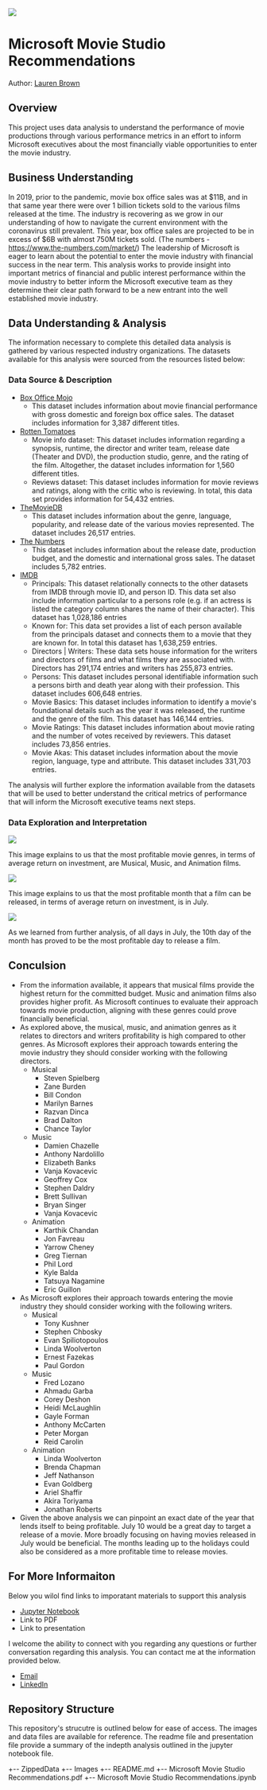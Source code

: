<img src='Images/Microsoft Studio Logo.png'>

# Microsoft Movie Studio Recommendations

Author: [Lauren Brown](mailto:lauren.elaine86@gmail.com?subject=Microsoft%20Studios%20Project)

## Overview
This project uses data analysis to understand the performance of movie productions through various performance metrics in an effort to inform Microsoft executives about the most financially viable opportunities to enter the movie industry.

## Business Understanding
In 2019, prior to the pandemic, movie box office sales was at $11B, and in that same year there were over 1 billion tickets sold to the various films released at the time. The industry is recovering as we grow in our understanding of how to navigate the current environment with the coronavirus still prevalent. This year, box office sales are projected to be in excess of $6B with almost 750M tickets sold. (The numbers - https://www.the-numbers.com/market/)
The leadership of Microsoft is eager to learn about the potential to enter the movie industry with financial success in the near term. This analysis works to provide insight into important metrics of financial and public interest performance within the movie industry to better inform the Microsoft executive team as they determine their clear path forward to be a new entrant into the well established movie industry.

## Data Understanding & Analysis
The information necessary to complete this detailed data analysis is gathered by various respected industry organizations. The datasets available for this analysis were sourced from the resources listed below:

### Data Source & Description
 - [Box Office Mojo](https://www.boxofficemojo.com)
     * This dataset includes information about movie financial performance with gross domestic and foreign box office sales. The dataset includes information for 3,387 different titles.
 - [Rotten Tomatoes](https://www.rottentomatoes.com)
     * Movie info dataset: This dataset includes information regarding a synopsis, runtime, the director and writer team, release date (Theater and DVD), the production studio, genre, and the rating of the film. Altogether, the dataset includes information for 1,560 different titles.
     * Reviews dataset: This dataset includes information for movie reviews and ratings, along with the critic who is reviewing. In total, this data set provides information for 54,432 entries.
 - [TheMovieDB](https://www.themoviedb.org)
     * This dataset includes information about the genre, language, popularity, and release date of the various movies represented. The dataset includes 26,517 entries.
 - [The Numbers](https://www.the-numbers.com)
     * This dataset includes information about the release date, production budget, and the domestic and international gross sales. The dataset includes 5,782 entries.
 - [IMDB](https://www.imdb.com)
     * Principals: This dataset relationally connects to the other datasets from IMDB through movie ID, and person ID. This data set also include information particular to a persons role (e.g. if an actress is listed the category column shares the name of their character). This dataset has 1,028,186 entries
     * Known for: This data set provides a list of each person available from the principals dataset and connects them to a movie that they are known for. In total this dataset has 1,638,259 entries.
     * Directors | Writers: These data sets house information for the writers and directors of films and what films they are associated with. Directors has 291,174 entries and writers has 255,873 entries.
     * Persons: This dataset includes personal identifiable information such a persons birth and death year along with their profession. This dataset includes 606,648 entries.
     * Movie Basics: This dataset includes information to identify a movie's foundational details such as the year it was released, the runtime and the genre of the film. This dataset has 146,144 entries. 
     * Movie Ratings: This dataset includes information about movie rating and the number of votes received by reviewers. This dataset includes 73,856 entries.
     * Movie Akas: This dataset includes information about the movie region, language, type and attribute. This dataset includes 331,703 entries.

The analysis will further explore the information available from the datasets that will be used to better understand the critical metrics of performance that will inform the Microsoft executive teams next steps.

### Data Exploration and Interpretation

<img src='Images/ROI.png'>

This image explains to us that the most profitable movie genres, in terms of average return on investment, are Musical, Music, and Animation films. 

<img src='Images/Month.png'>

This image explains to us that the most profitable month that a film can be released, in terms of average return on investment, is in July. 

<img src='Images/Day.png'>

As we learned from further analysis, of all days in July, the 10th day of the month has proved to be the most profitable day to release a film.

## Conculsion

 - From the information available, it appears that musical films provide the highest return for the committed budget. Music and animation films also provides higher profit. As Microsoft continues to evaluate their approach towards movie production, aligning with these genres could prove financially beneficial.
 - As explored above, the musical, music, and animation genres as it relates to directors and writers profitability is high compared to other genres. As Microsoft explores their approach towards entering the movie industry they should consider working with the following directors.
     - Musical
         - Steven Spielberg
         - Zane Burden
         - Bill Condon
         - Marilyn Barnes
         - Razvan Dinca
         - Brad Dalton
         - Chance Taylor
     - Music
         - Damien Chazelle
         - Anthony Nardolillo
         - Elizabeth Banks
         - Vanja Kovacevic
         - Geoffrey Cox
         - Stephen Daldry
         - Brett Sullivan
         - Bryan Singer
         - Vanja Kovacevic
     - Animation
         - Karthik Chandan
         - Jon Favreau
         - Yarrow Cheney
         - Greg Tiernan
         - Phil Lord
         - Kyle Balda
         - Tatsuya Nagamine
         - Eric Guillon
 - As Microsoft explores their approach towards entering the movie industry they should consider working with the following writers.
     - Musical
         - Tony Kushner
         - Stephen Chbosky
         - Evan Spiliotopoulos
         - Linda Woolverton
         - Ernest Fazekas
         - Paul Gordon
     - Music
         - Fred Lozano
         - Ahmadu Garba
         - Corey Deshon
         - Heidi McLaughlin
         - Gayle Forman
         - Anthony McCarten
         - Peter Morgan
         - Reid Carolin
     - Animation
         - Linda Woolverton
         - Brenda Chapman
         - Jeff Nathanson
         - Evan Goldberg
         - Ariel Shaffir
         - Akira Toriyama
         - Jonathan Roberts
- Given the above analysis we can pinpoint an exact date of the year that lends itself to being profitable. July 10 would be a great day to target a release of a movie. More broadly focusing on having movies released in July would be beneficial. The months leading up to the holidays could also be considered as a more profitable time to release movies.

## For More Informaiton
Below you wilol find links to imporatant materials to support this analysis
 - [Jupyter Notebook](https://github.com/LaurenElaine/dsc-phase-1-project-v2-4/blob/master/Microsoft%20Movie%20Studio%20Recommendations.ipynb)
 - Link to PDF
 - Link to presentation

I welcome the ability to connect with you regarding any questions or further conversation regarding this analysis. You can contact me at the information provided below.
 - [Email](mailto:lauren.elaine86@gmail.com?subject=Microsoft%20Studios%20Project)
 - [LinkedIn](https://www.linkedin.com/in/lauren-brown-97944722a/)

## Repository Structure
This repository's strucutre is outlined below for ease of access. The images and data files are available for reference. The readme file and presentation file provide a summary of the indepth analysis outlined in the jupyter notebook file. 

+-- ZippedData
+-- Images
+-- README.md
+-- Microsoft Movie Studio Recommendations.pdf
+-- Microsoft Movie Studio Recommendations.ipynb